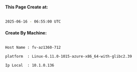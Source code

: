
   
#### This Page Create at:

```bash

2025-06-16 - 06:55:00 UTC

```

#### Create By Machine:

```bash

Host Name : fv-az1360-712

platform  : Linux-6.11.0-1015-azure-x86_64-with-glibc2.39

Ip Local  : 10.1.0.136

```


